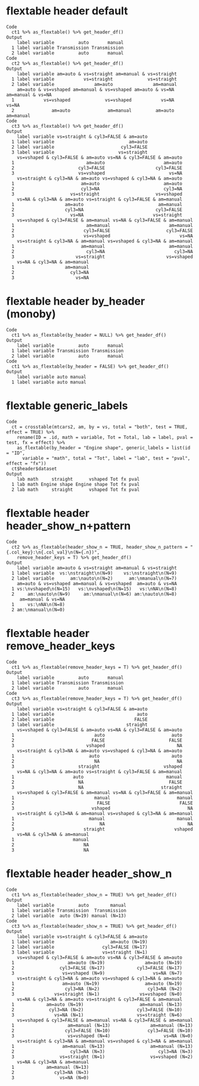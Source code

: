 # flextable header default

    Code
      ct1 %>% as_flextable() %>% get_header_df()
    Output
        label variable         auto       manual
      1 label variable Transmission Transmission
      2 label variable         auto       manual
    Code
      ct2 %>% as_flextable() %>% get_header_df()
    Output
        label variable am=auto & vs=straight am=manual & vs=straight
      1 label variable           vs=straight             vs=straight
      2 label variable               am=auto               am=manual
        am=auto & vs=vshaped am=manual & vs=vshaped am=auto & vs=NA am=manual & vs=NA
      1           vs=vshaped             vs=vshaped           vs=NA             vs=NA
      2              am=auto              am=manual         am=auto         am=manual
    Code
      ct3 %>% as_flextable() %>% get_header_df()
    Output
        label variable vs=straight & cyl3=FALSE & am=auto
      1 label variable                            am=auto
      2 label variable                         cyl3=FALSE
      3 label variable                        vs=straight
        vs=vshaped & cyl3=FALSE & am=auto vs=NA & cyl3=FALSE & am=auto
      1                           am=auto                      am=auto
      2                        cyl3=FALSE                   cyl3=FALSE
      3                        vs=vshaped                        vs=NA
        vs=straight & cyl3=NA & am=auto vs=vshaped & cyl3=NA & am=auto
      1                         am=auto                        am=auto
      2                         cyl3=NA                        cyl3=NA
      3                     vs=straight                     vs=vshaped
        vs=NA & cyl3=NA & am=auto vs=straight & cyl3=FALSE & am=manual
      1                   am=auto                            am=manual
      2                   cyl3=NA                           cyl3=FALSE
      3                     vs=NA                          vs=straight
        vs=vshaped & cyl3=FALSE & am=manual vs=NA & cyl3=FALSE & am=manual
      1                           am=manual                      am=manual
      2                          cyl3=FALSE                     cyl3=FALSE
      3                          vs=vshaped                          vs=NA
        vs=straight & cyl3=NA & am=manual vs=vshaped & cyl3=NA & am=manual
      1                         am=manual                        am=manual
      2                           cyl3=NA                          cyl3=NA
      3                       vs=straight                       vs=vshaped
        vs=NA & cyl3=NA & am=manual
      1                   am=manual
      2                     cyl3=NA
      3                       vs=NA

# flextable header by_header (monoby)

    Code
      ct1 %>% as_flextable(by_header = NULL) %>% get_header_df()
    Output
        label variable         auto       manual
      1 label variable Transmission Transmission
      2 label variable         auto       manual
    Code
      ct1 %>% as_flextable(by_header = FALSE) %>% get_header_df()
    Output
        label variable auto manual
      1 label variable auto manual

# flextable generic_labels

    Code
      ct = crosstable(mtcars2, am, by = vs, total = "both", test = TRUE, effect = TRUE) %>%
        rename(ID = .id, math = variable, Tot = Total, lab = label, pval = test, fx = effect) %>%
        as_flextable(by_header = "Engine shape", generic_labels = list(id = "ID",
          variable = "math", total = "Tot", label = "lab", test = "pval", effect = "fx"))
      ct$header$dataset
    Output
        lab math     straight      vshaped Tot fx pval
      1 lab math Engine shape Engine shape Tot fx pval
      2 lab math     straight      vshaped Tot fx pval

# flextable header header_show_n+pattern

    Code
      ct2 %>% as_flextable(header_show_n = TRUE, header_show_n_pattern = "{.col_key}:\n{.col_val}\n(N={.n})",
        remove_header_keys = T) %>% get_header_df()
    Output
        label variable am=auto & vs=straight am=manual & vs=straight
      1 label variable  vs:\nstraight\n(N=9)    vs:\nstraight\n(N=9)
      2 label variable      am:\nauto\n(N=2)      am:\nmanual\n(N=7)
        am=auto & vs=vshaped am=manual & vs=vshaped  am=auto & vs=NA
      1 vs:\nvshaped\n(N=15)   vs:\nvshaped\n(N=15)   vs:\nNA\n(N=8)
      2     am:\nauto\n(N=9)     am:\nmanual\n(N=6) am:\nauto\n(N=8)
         am=manual & vs=NA
      1     vs:\nNA\n(N=8)
      2 am:\nmanual\n(N=0)

# flextable header remove_header_keys

    Code
      ct1 %>% as_flextable(remove_header_keys = T) %>% get_header_df()
    Output
        label variable         auto       manual
      1 label variable Transmission Transmission
      2 label variable         auto       manual
    Code
      ct3 %>% as_flextable(remove_header_keys = T) %>% get_header_df()
    Output
        label variable vs=straight & cyl3=FALSE & am=auto
      1 label variable                               auto
      2 label variable                              FALSE
      3 label variable                           straight
        vs=vshaped & cyl3=FALSE & am=auto vs=NA & cyl3=FALSE & am=auto
      1                              auto                         auto
      2                             FALSE                        FALSE
      3                           vshaped                           NA
        vs=straight & cyl3=NA & am=auto vs=vshaped & cyl3=NA & am=auto
      1                            auto                           auto
      2                              NA                             NA
      3                        straight                        vshaped
        vs=NA & cyl3=NA & am=auto vs=straight & cyl3=FALSE & am=manual
      1                      auto                               manual
      2                        NA                                FALSE
      3                        NA                             straight
        vs=vshaped & cyl3=FALSE & am=manual vs=NA & cyl3=FALSE & am=manual
      1                              manual                         manual
      2                               FALSE                          FALSE
      3                             vshaped                             NA
        vs=straight & cyl3=NA & am=manual vs=vshaped & cyl3=NA & am=manual
      1                            manual                           manual
      2                                NA                               NA
      3                          straight                          vshaped
        vs=NA & cyl3=NA & am=manual
      1                      manual
      2                          NA
      3                          NA

# flextable header header_show_n

    Code
      ct1 %>% as_flextable(header_show_n = TRUE) %>% get_header_df()
    Output
        label variable         auto        manual
      1 label variable Transmission  Transmission
      2 label variable  auto (N=19) manual (N=13)
    Code
      ct3 %>% as_flextable(header_show_n = TRUE) %>% get_header_df()
    Output
        label variable vs=straight & cyl3=FALSE & am=auto
      1 label variable                     am=auto (N=19)
      2 label variable                  cyl3=FALSE (N=17)
      3 label variable                  vs=straight (N=1)
        vs=vshaped & cyl3=FALSE & am=auto vs=NA & cyl3=FALSE & am=auto
      1                    am=auto (N=19)               am=auto (N=19)
      2                 cyl3=FALSE (N=17)            cyl3=FALSE (N=17)
      3                  vs=vshaped (N=9)                  vs=NA (N=7)
        vs=straight & cyl3=NA & am=auto vs=vshaped & cyl3=NA & am=auto
      1                  am=auto (N=19)                 am=auto (N=19)
      2                   cyl3=NA (N=2)                  cyl3=NA (N=2)
      3               vs=straight (N=1)               vs=vshaped (N=0)
        vs=NA & cyl3=NA & am=auto vs=straight & cyl3=FALSE & am=manual
      1            am=auto (N=19)                     am=manual (N=13)
      2             cyl3=NA (N=2)                    cyl3=FALSE (N=10)
      3               vs=NA (N=1)                    vs=straight (N=6)
        vs=vshaped & cyl3=FALSE & am=manual vs=NA & cyl3=FALSE & am=manual
      1                    am=manual (N=13)               am=manual (N=13)
      2                   cyl3=FALSE (N=10)              cyl3=FALSE (N=10)
      3                    vs=vshaped (N=4)                    vs=NA (N=0)
        vs=straight & cyl3=NA & am=manual vs=vshaped & cyl3=NA & am=manual
      1                  am=manual (N=13)                 am=manual (N=13)
      2                     cyl3=NA (N=3)                    cyl3=NA (N=3)
      3                 vs=straight (N=1)                 vs=vshaped (N=2)
        vs=NA & cyl3=NA & am=manual
      1            am=manual (N=13)
      2               cyl3=NA (N=3)
      3                 vs=NA (N=0)

